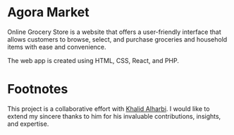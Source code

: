 # Agora Market  
Online Grocery Store is a website that offers a user-friendly interface that allows customers to
browse, select, and purchase groceries and household items with ease and convenience.  
  
The web app is created using HTML, CSS, React, and PHP.  

# Footnotes
This project is a collaborative effort with [Khalid Alharbi](https://github.com/alrieq). I would like to extend my sincere thanks to him for his invaluable contributions, insights, and expertise.  

